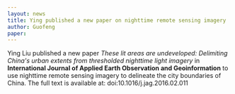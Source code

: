 ```yaml
---
layout: news
title: Ying published a new paper on nighttime remote sensing imagery 
author: Guofeng
paper: 
---
```


Ying Liu published a new paper *These lit areas are undeveloped: Delimiting
China's urban extents from thresholded nighttime light imagery* in
**International Journal of Applied Earth Observation and Geoinformation**
to use nighttime remote sensing imagery to delineate the city boundaries of
China. The full text is available at: doi:10.1016/j.jag.2016.02.011


